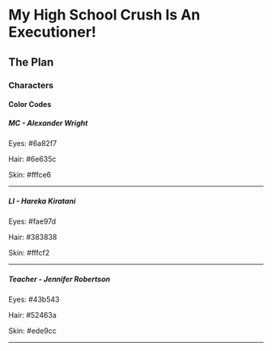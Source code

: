 # My High School Crush Is An Executioner!
## The Plan
### Characters
#### Color Codes
##### MC - Alexander Wright
Eyes: #6a82f7

Hair: #6e635c

Skin: #fffce6

---
##### LI - Hareka Kiratani
Eyes: #fae97d

Hair: #383838

Skin: #fffcf2

---
##### Teacher - Jennifer Robertson
Eyes: #43b543

Hair: #52463a

Skin: #ede9cc

---